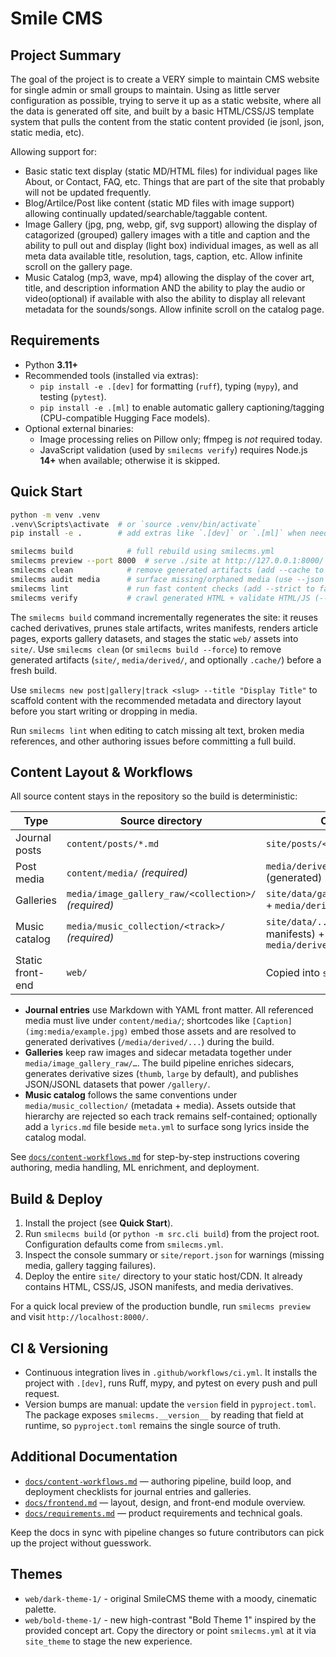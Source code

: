 # Smile CMS

## Project Summary

The goal of the project is to create a VERY simple to maintain CMS website for single admin or small groups to maintain. Using as little server configuration as possible, trying to serve it up as a static website, where all the data is generated off site, and built by a basic HTML/CSS/JS template system that pulls the content from the static content provided (ie jsonl, json, static media, etc).  

Allowing support for:

* Basic static text display (static MD/HTML files) for individual pages like About, or Contact, FAQ, etc. Things that are part of the site that probably will not be updated frequently.
* Blog/Artilce/Post like content (static MD files with image support) allowing continually updated/searchable/taggable content.
* Image Gallery (jpg, png, webp, gif, svg support) allowing the display of catagorized (grouped) gallery images with a title and caption and the ability to pull out and display (light box) individual images, as well as all meta data available title, resolution, tags, caption, etc. Allow infinite scroll on the gallery page.
* Music Catalog (mp3, wave, mp4) allowing the display of the cover art, title, and description information AND the ability to play the audio or video(optional) if available with also the ability to display all relevant metadata for the sounds/songs. Allow infinite scroll on the catalog page.

## Requirements

- Python **3.11+**
- Recommended tools (installed via extras):
  - `pip install -e .[dev]` for formatting (`ruff`), typing (`mypy`), and testing (`pytest`).
  - `pip install -e .[ml]` to enable automatic gallery captioning/tagging (CPU-compatible Hugging Face models).
- Optional external binaries:
  - Image processing relies on Pillow only; ffmpeg is *not* required today.
  - JavaScript validation (used by `smilecms verify`) requires Node.js **14+** when available; otherwise it is skipped.

## Quick Start

```bash
python -m venv .venv
.venv\Scripts\activate  # or `source .venv/bin/activate`
pip install -e .        # add extras like `.[dev]` or `.[ml]` when needed

smilecms build            # full rebuild using smilecms.yml
smilecms preview --port 8000  # serve ./site at http://127.0.0.1:8000/
smilecms clean            # remove generated artifacts (add --cache to drop .cache/)
smilecms audit media      # surface missing/orphaned media (use --json for machine output)
smilecms lint             # run fast content checks (add --strict to fail on warnings)
smilecms verify           # crawl generated HTML + validate HTML/JS (--no-html-validation / --no-js-validation to skip; add --report report.txt)
```

The `smilecms build` command incrementally regenerates the site: it reuses cached derivatives, prunes stale artifacts, writes manifests, renders article pages, exports gallery datasets, and stages the static `web/` assets into `site/`. Use `smilecms clean` (or `smilecms build --force`) to remove generated artifacts (`site/`, `media/derived/`, and optionally `.cache/`) before a fresh build.

Use `smilecms new post|gallery|track <slug> --title "Display Title"` to scaffold content with the recommended metadata and directory layout before you start writing or dropping in media.

Run `smilecms lint` when editing to catch missing alt text, broken media references, and other authoring issues before committing a full build.

## Content Layout & Workflows

All source content stays in the repository so the build is deterministic:

| Type                | Source directory                               | Output |
| ------------------- | ---------------------------------------------- | ------ |
| Journal posts       | `content/posts/*.md`                           | `site/posts/<slug>/index.html` |
| Post media          | `content/media/` *(required)*                  | `media/derived/...` (generated) |
| Galleries           | `media/image_gallery_raw/<collection>/` *(required)* | `site/data/gallery/*.json[l]` + `media/derived/gallery/...` |
| Music catalog       | `media/music_collection/<track>/` *(required)* | `site/data/...` (future audio manifests) + `media/derived/...` |
| Static front-end    | `web/`                                         | Copied into `site/` during build |

- **Journal entries** use Markdown with YAML front matter. All referenced media must live under `content/media/`; shortcodes like `[Caption](img:media/example.jpg)` embed those assets and are resolved to generated derivatives (`/media/derived/...`) during the build.
- **Galleries** keep raw images and sidecar metadata together under `media/image_gallery_raw/…`. The build pipeline enriches sidecars, generates derivative sizes (`thumb`, `large` by default), and publishes JSON/JSONL datasets that power `/gallery/`.
- **Music catalog** follows the same conventions under `media/music_collection/` (metadata + media). Assets outside that hierarchy are rejected so each track remains self-contained; optionally add a `lyrics.md` file beside `meta.yml` to surface song lyrics inside the catalog modal.

See [`docs/content-workflows.md`](docs/content-workflows.md) for step-by-step instructions covering authoring, media handling, ML enrichment, and deployment.

## Build & Deploy

1. Install the project (see **Quick Start**).
2. Run `smilecms build` (or `python -m src.cli build`) from the project root. Configuration defaults come from `smilecms.yml`.
3. Inspect the console summary or `site/report.json` for warnings (missing media, gallery tagging failures).
4. Deploy the entire `site/` directory to your static host/CDN. It already contains HTML, CSS/JS, JSON manifests, and media derivatives.

For a quick local preview of the production bundle, run `smilecms preview` and visit `http://localhost:8000/`.

## CI & Versioning

- Continuous integration lives in `.github/workflows/ci.yml`. It installs the project with `.[dev]`, runs Ruff, mypy, and pytest on every push and pull request.
- Version bumps are manual: update the `version` field in `pyproject.toml`. The package exposes `smilecms.__version__` by reading that field at runtime, so `pyproject.toml` remains the single source of truth.

## Additional Documentation

- [`docs/content-workflows.md`](docs/content-workflows.md) — authoring pipeline, build loop, and deployment checklists for journal entries and galleries.
- [`docs/frontend.md`](docs/frontend.md) — layout, design, and front-end module overview.
- [`docs/requirements.md`](docs/requirements.md) — product requirements and technical goals.

Keep the docs in sync with pipeline changes so future contributors can pick up the project without guesswork.

## Themes

- `web/dark-theme-1/` - original SmileCMS theme with a moody, cinematic palette.
- `web/bold-theme-1/` - new high-contrast "Bold Theme 1" inspired by the provided concept art. Copy the directory or point `smilecms.yml` at it via `site_theme` to stage the new experience.
